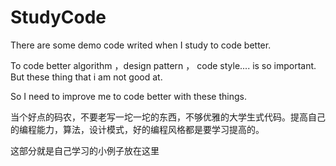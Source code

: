 # StudyCode
There are some demo code writed when I study to code better.

To code better algorithm ，design pattern ， code style.... is so important. But these thing that i am not good at.

So I need to improve me to code better with these things.


当个好点的码农，不要老写一坨一坨的东西，不够优雅的大学生式代码。提高自己的编程能力，算法，设计模式，好的编程风格都是要学习提高的。

这部分就是自己学习的小例子放在这里


